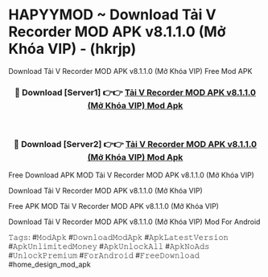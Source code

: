 # HAPYYMOD ~ Download Tải V Recorder MOD APK v8.1.1.0 (Mở Khóa VIP) - (hkrjp)
Download Tải V Recorder MOD APK v8.1.1.0 (Mở Khóa VIP) Free Mod APK

<div align="center">
<h3>🔴 Download [Server1] 👉👉 <a href="https://apk-comot.site?title=Tải_V_Recorder_MOD_APK_v8.1.1.0_(Mở_Khóa_VIP)">Tải V Recorder MOD APK v8.1.1.0 (Mở Khóa VIP) Mod Apk</a></h3><br>

<h3>🔴 Download [Server2] 👉👉 <a href="https://apk-comot.site?title=Tải_V_Recorder_MOD_APK_v8.1.1.0_(Mở_Khóa_VIP)">Tải V Recorder MOD APK v8.1.1.0 (Mở Khóa VIP) Mod Apk</a></h3>
</div>


Free Download APK MOD Tải V Recorder MOD APK v8.1.1.0 (Mở Khóa VIP)

Download Tải V Recorder MOD APK v8.1.1.0 (Mở Khóa VIP) 

Free APK MOD Tải V Recorder MOD APK v8.1.1.0 (Mở Khóa VIP) 

Download Tải V Recorder MOD APK v8.1.1.0 (Mở Khóa VIP) Mod For Android

𝚃𝚊𝚐𝚜: #𝙼𝚘𝚍𝙰𝚙𝚔 #𝙳𝚘𝚠𝚗𝚕𝚘𝚊𝚍𝙼𝚘𝚍𝙰𝚙𝚔 #𝙰𝚙𝚔𝙻𝚊𝚝𝚎𝚜𝚝𝚅𝚎𝚛𝚜𝚒𝚘𝚗 #𝙰𝚙𝚔𝚄𝚗𝚕𝚒𝚖𝚒𝚝𝚎𝚍𝙼𝚘𝚗𝚎𝚢 #𝙰𝚙𝚔𝚄𝚗𝚕𝚘𝚌𝚔𝙰𝚕𝚕 #𝙰𝚙𝚔𝙽𝚘𝙰𝚍𝚜 #𝚄𝚗𝚕𝚘𝚌𝚔𝙿𝚛𝚎𝚖𝚒𝚞𝚖 #𝙵𝚘𝚛𝙰𝚗𝚍𝚛𝚘𝚒𝚍 #𝙵𝚛𝚎𝚎𝙳𝚘𝚠𝚗𝚕𝚘𝚊𝚍 #home_design_mod_apk